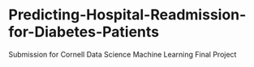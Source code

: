 # Predicting-Hospital-Readmission-for-Diabetes-Patients
Submission for Cornell Data Science Machine Learning Final Project
